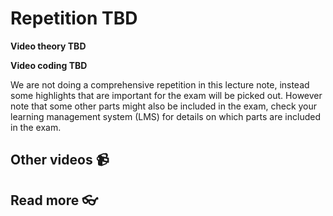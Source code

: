 # Repetition TBD

**Video theory TBD**

**Video coding TBD**

We are not doing a comprehensive repetition in this lecture note, instead some highlights that are important for the exam will be picked out. However note that some other parts might also be included in the exam, check your learning management system (LMS) for details on which parts are included in the exam.

## Other videos 📹

## Read more 👓
